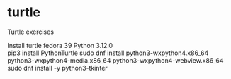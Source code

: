 # turtle
Turtle exercises 

Install turtle fedora 39 Python 3.12.0<br>
pip3 install PythonTurtle
sudo dnf install python3-wxpython4.x86_64 python3-wxpython4-media.x86_64 python3-wxpython4-webview.x86_64
sudo dnf install -y python3-tkinter
